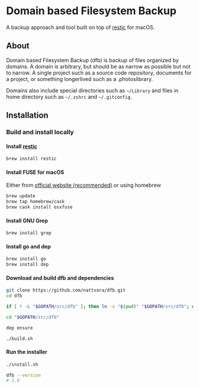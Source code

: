 # Domain based Filesystem Backup

A backup approach and tool built on top of [restic](https://github.com/restic/restic) for macOS.

## About

Domain based Filesystem Backup (dfb) is backup of files organized by domains. A domain is arbitrary, but should be as narrow as possible but not to narrow. A single project such as a source code repository, documents for a project, or something longerlived such as a .photoslibrary.

Domains also include special directories such as `~/Library` and files in home directory such as `~/.zshrc` and `~/.gitconfig`.

## Installation

### Build and install locally

#### Install [restic](https://github.com/restic/restic)

```bash
brew install restic
```

#### Install FUSE for macOS

Either from [official website (recommended)](https://github.com/osxfuse/osxfuse) or using homebrew

```bash
brew update
brew tap homebrew/cask
brew cask install osxfuse
```

#### Install GNU Grep

```bash
brew install grep
```

#### Install go and dep

```bash
brew install go
brew install dep
```

#### Download and build dfb and dependencies

```bash
git clone https://github.com/nattvara/dfb.git
cd dfb

if [ ! -L "$GOPATH/src/dfb" ]; then ln -s "$(pwd)" "$GOPATH/src/dfb"; else echo "already exists"; fi

cd "$GOPATH/src/dfb"

dep ensure

./build.sh
```

#### Run the installer

```bash
./install.sh

dfb --version
# 1.0
```
